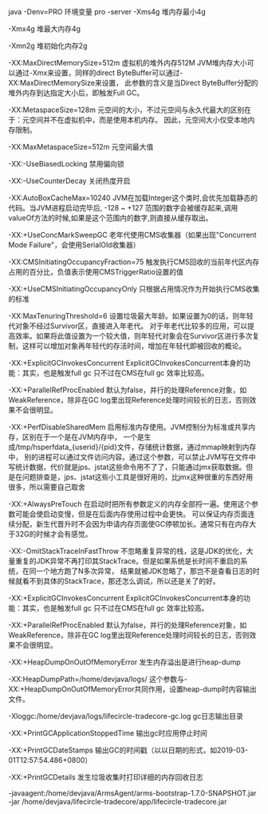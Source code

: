 java -Denv=PRO 
环境变量 pro
-server 
-Xms4g 
堆内存最小4g

-Xmx4g 
堆最大内存4g

-Xmn2g
堆初始化内存2g

-XX:MaxDirectMemorySize=512m
虚拟机的堆外内存512M
JVM堆内存大小可以通过-Xmx来设置，同样的direct ByteBuffer可以通过-XX:MaxDirectMemorySize来设置，
此参数的含义是当Direct ByteBuffer分配的堆外内存到达指定大小后，即触发Full GC。

-XX:MetaspaceSize=128m 
元空间的大小，不过元空间与永久代最大的区别在于：元空间并不在虚拟机中，而是使用本机内存。
因此，元空间大小仅受本地内存限制。

-XX:MaxMetaspaceSize=512m
元空间最大值

-XX:-UseBiasedLocking
禁用偏向锁

-XX:-UseCounterDecay
关闭热度开启

-XX:AutoBoxCacheMax=10240
JVM在加载Integer这个类时,会优先加载静态的代码。当JVM进程启动完毕后, 
-128 ~ +127 范围的数字会被缓存起来,调用valueOf方法的时候,如果是这个范围内的数字,则直接从缓存取出。

-XX:+UseConcMarkSweepGC
老年代使用CMS收集器（如果出现"Concurrent Mode Failure"，会使用SerialOld收集器）

-XX:CMSInitiatingOccupancyFraction=75 
触发执行CMS回收的当前年代区内存占用的百分比，负值表示使用CMSTriggerRatio设置的值

-XX:+UseCMSInitiatingOccupancyOnly
只根据占用情况作为开始执行CMS收集的标准

-XX:MaxTenuringThreshold=6
设置垃圾最大年龄。如果设置为0的话，则年轻代对象不经过Survivor区，直接进入年老代。
对于年老代比较多的应用，可以提高效率。如果将此值设置为一个较大值，则年轻代对象会在Survivor区进行多次复制，这样可以增加对象再年轻代的存活时间，增加在年轻代即被回收的概论。

-XX:+ExplicitGCInvokesConcurrent
 ExplicitGCInvokesConcurrent本身的功能：其实，也是触发full gc 只不过在CMS在full gc 效率比较高。

-XX:+ParallelRefProcEnabled
默认为false，并行的处理Reference对象，如WeakReference，除非在GC log里出现Reference处理时间较长的日志，否则效果不会很明显。

-XX:+PerfDisableSharedMem
启用标准内存使用。JVM控制分为标准或共享内存，区别在于一个是在JVM内存中，
一个是生成/tmp/hsperfdata_{userid}/{pid}文件，存储统计数据，通过mmap映射到内存中，
别的进程可以通过文件访问内容。通过这个参数，可以禁止JVM写在文件中写统计数据，代价就是jps、jstat这些命令用不了了，只能通过jmx获取数据。但是在问题排查是，jps、jstat这些小工具是很好用的，比jmx这种很重的东西好用很多，所以需要自己取舍

-XX:+AlwaysPreTouch 
在启动时把所有参数定义的内存全部捋一遍。使用这个参数可能会使启动变慢，但是在后面内存使用过程中会更快。
可以保证内存页面连续分配，新生代晋升时不会因为申请内存页面使GC停顿加长。通常只有在内存大于32G的时候才会有感觉。

-XX:-OmitStackTraceInFastThrow
不忽略重复异常的栈，这是JDK的优化，大量重复的JDK异常不再打印其StackTrace。但是如果系统是长时间不重启的系统，在同一个地方跑了N多次异常，
结果就被JDK忽略了，那岂不是查看日志的时候就看不到具体的StackTrace，那还怎么调试，所以还是关了的好。

-XX:+ExplicitGCInvokesConcurrent
ExplicitGCInvokesConcurrent本身的功能：其实，也是触发full gc 只不过在CMS在full gc 效率比较高。

-XX:+ParallelRefProcEnabled
默认为false，并行的处理Reference对象，如WeakReference，除非在GC log里出现Reference处理时间较长的日志，否则效果不会很明显。

-XX:+HeapDumpOnOutOfMemoryError
发生内存溢出是进行heap-dump

-XX:HeapDumpPath=/home/devjava/logs/ 
这个参数与-XX:+HeapDumpOnOutOfMemoryError共同作用，设置heap-dump时内容输出文件。

-Xloggc:/home/devjava/logs/lifecircle-tradecore-gc.log
gc日志输出目录

-XX:+PrintGCApplicationStoppedTime
输出gc时应用停止时间

-XX:+PrintGCDateStamps
输出GC的时间戳（以以日期的形式，如2019-03-01T12:57:54.486+0800）
 
-XX:+PrintGCDetails 
发生垃圾收集时打印详细的内存回收日志

-javaagent:/home/devjava/ArmsAgent/arms-bootstrap-1.7.0-SNAPSHOT.jar -jar 
/home/devjava/lifecircle-tradecore/app/lifecircle-tradecore.jar